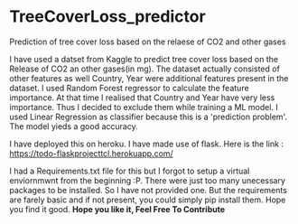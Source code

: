 # TreeCoverLoss_predictor
Prediction of tree cover loss based on the relaese of CO2 and other gases

I have used a datset from Kaggle to predict tree cover loss based on the Release of CO2 an other gases(in mg). The dataset actually consisted of other features as well
Country, Year were additional features present in the dataset. I used Random Forest regressor to calculate the feature importance. At that time I realised that Country and Year
have very less importance. Thus I decided to exclude them while training a ML model. I used Linear Regression as classifier because this is a 'prediction problem'. The model yieds
a good accuracy.

I have deployed this on heroku. I have made use of flask. Here is the link : https://todo-flaskprojecttcl.herokuapp.com/

I had a Requirements.txt file for this but I forgot to setup a virtual enviornmwnt from the beginning :P. There were just too many unecessary packages to be installed. So I have
not provided one. But the requirements are farely basic and if not present, you could simply pip install them. Hope you find it good.
**Hope you like it, Feel Free To Contribute**
